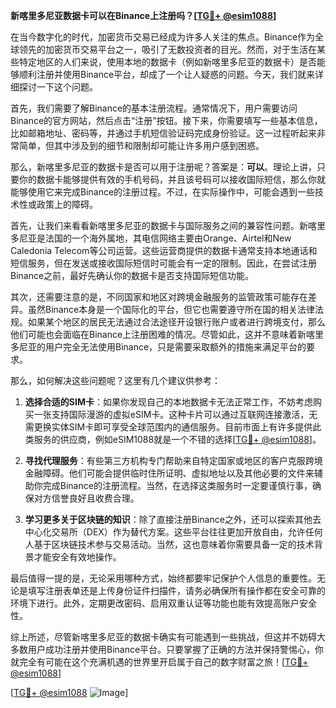 **新喀里多尼亚数据卡可以在Binance上注册吗？[[TG💪+ @esim1088](https://t.me/s/esim1088)]**

在当今数字化的时代，加密货币交易已经成为许多人关注的焦点。Binance作为全球领先的加密货币交易平台之一，吸引了无数投资者的目光。然而，对于生活在某些特定地区的人们来说，使用本地的数据卡（例如新喀里多尼亚的数据卡）是否能够顺利注册并使用Binance平台，却成了一个让人疑惑的问题。今天，我们就来详细探讨一下这个问题。

首先，我们需要了解Binance的基本注册流程。通常情况下，用户需要访问Binance的官方网站，然后点击“注册”按钮。接下来，你需要填写一些基本信息，比如邮箱地址、密码等，并通过手机短信验证码完成身份验证。这一过程听起来非常简单，但其中涉及到的细节和限制却可能让许多用户感到困惑。

那么，新喀里多尼亚的数据卡是否可以用于注册呢？答案是：**可以**。理论上讲，只要你的数据卡能够提供有效的手机号码，并且该号码可以接收国际短信，那么你就能够使用它来完成Binance的注册过程。不过，在实际操作中，可能会遇到一些技术性或政策上的障碍。

首先，让我们来看看新喀里多尼亚的数据卡与国际服务之间的兼容性问题。新喀里多尼亚是法国的一个海外属地，其电信网络主要由Orange、Airtel和New Caledonia Telecom等公司运营。这些运营商提供的数据卡通常支持本地通话和短信服务，但在发送或接收国际短信时可能会有一定的限制。因此，在尝试注册Binance之前，最好先确认你的数据卡是否支持国际短信功能。

其次，还需要注意的是，不同国家和地区对跨境金融服务的监管政策可能存在差异。虽然Binance本身是一个国际化的平台，但它也需要遵守所在国的相关法律法规。如果某个地区的居民无法通过合法途径开设银行账户或者进行跨境支付，那么他们可能也会面临在Binance上注册困难的情况。尽管如此，这并不意味着新喀里多尼亚的用户完全无法使用Binance，只是需要采取额外的措施来满足平台的要求。

那么，如何解决这些问题呢？这里有几个建议供参考：

1. **选择合适的SIM卡**：如果你发现自己的本地数据卡无法正常工作，不妨考虑购买一张支持国际漫游的虚拟eSIM卡。这种卡片可以通过互联网连接激活，无需更换实体SIM卡即可享受全球范围内的通信服务。目前市面上有许多提供此类服务的供应商，例如eSIM1088就是一个不错的选择[[TG💪+ @esim1088](https://t.me/s/esim1088)]。

2. **寻找代理服务**：有些第三方机构专门帮助来自特定国家或地区的客户克服跨境金融障碍。他们可能会提供临时住所证明、虚拟地址以及其他必要的文件来辅助你完成Binance的注册流程。当然，在选择这类服务时一定要谨慎行事，确保对方信誉良好且收费合理。

3. **学习更多关于区块链的知识**：除了直接注册Binance之外，还可以探索其他去中心化交易所（DEX）作为替代方案。这些平台往往更加开放自由，允许任何人基于区块链技术参与交易活动。当然，这也意味着你需要具备一定的技术背景才能安全有效地操作。

最后值得一提的是，无论采用哪种方式，始终都要牢记保护个人信息的重要性。无论是填写注册表单还是上传身份证件扫描件，请务必确保所有操作都在安全可靠的环境下进行。此外，定期更改密码、启用双重认证等功能也能有效提高账户安全性。

综上所述，尽管新喀里多尼亚的数据卡确实有可能遇到一些挑战，但这并不妨碍大多数用户成功注册并使用Binance平台。只要掌握了正确的方法并保持警惕心，你就完全有可能在这个充满机遇的世界里开启属于自己的数字财富之旅！[[TG💪+ @esim1088](https://t.me/s/esim1088)]

[[TG💪+ @esim1088](https://t.me/s/esim1088) ![Image](https://i.postimg.cc/4NQfJmqS/Snipaste-2025-05-13-00-14-12.png)]